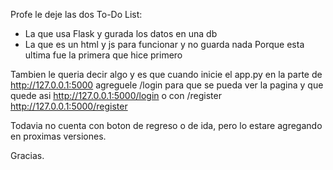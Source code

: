 Profe le deje las dos To-Do List:
- La que usa Flask y gurada los datos en una db
- La que es un html y js para funcionar y no guarda nada 
Porque esta ultima fue la primera que hice primero

Tambien le queria decir algo y es que cuando inicie el app.py en la parte de 
http://127.0.0.1:5000 agreguele /login para que se pueda ver la pagina y que quede asi http://127.0.0.1:5000/login 
o con /register http://127.0.0.1:5000/register 

Todavia no cuenta con boton de regreso o de ida, pero lo estare agregando en proximas versiones.

Gracias.